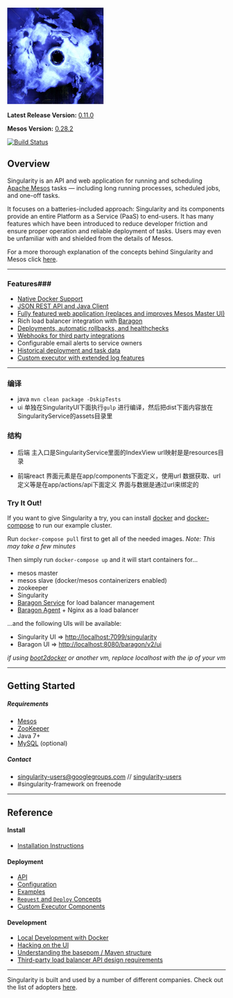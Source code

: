 ![Singularity](Docs/images/singularity.png)

**Latest Release Version:** [0.11.0](https://github.com/HubSpot/Singularity/releases/tag/Singularity-0.11.0)

**Mesos Version:** [0.28.2](http://mesos.apache.org/documentation/latest/upgrades/)

[![Build Status](https://travis-ci.org/HubSpot/Singularity.svg?branch=master)](https://travis-ci.org/HubSpot/Singularity)

## Overview ##

Singularity is an API and web application for running and scheduling [Apache Mesos](http://mesos.apache.org/) tasks — including long running processes, scheduled jobs, and one-off tasks.

It focuses on a batteries-included approach: Singularity and its components provide an entire Platform as a Service (PaaS) to end-users. It has many features which have been introduced to reduce developer friction and ensure proper operation and reliable deployment of tasks. Users may even be unfamiliar with and shielded from the details of Mesos.

For a more thorough explanation of the concepts behind Singularity and Mesos click [here](Docs/about/how-it-works.md).

----------

### Features###

 - [Native Docker Support](Docs/reference/container-options.md)
 - [JSON REST API and Java Client](Docs/reference/apidocs/api-index.md)
 - [Fully featured web application (replaces and improves Mesos Master UI)](Docs/about/ui.md)
 - Rich load balancer integration with [Baragon](https://github.com/HubSpot/Baragon)
 - [Deployments, automatic rollbacks, and healthchecks](Docs/about/how-it-works.md#deploys)
 - [Webhooks for third party integrations](Docs/reference/webhooks.md)
 - Configurable email alerts to service owners
 - [Historical deployment and task data](Docs/reference/database.md)
 - [Custom executor with extended log features](Docs/about/how-it-works.md#optional-components)

----------
### 编译 ###
- java 
`mvn clean package -DskipTests`
- ui
单独在SingularityUI下面执行`gulp` 进行编译，然后把dist下面内容放在SingularityService的assets目录里

### 结构 ###
- 后端
主入口是SingularityService里面的IndexView
url映射是是resources目录

- 前端react
界面元素是在app/components下面定义，使用url
数据获取、url定义等是在app/actions/api下面定义
界面与数据是通过url来绑定的



### Try It Out! ###

If you want to give Singularity a try, you can install [docker](https://docs.docker.com/installation/) and [docker-compose](https://docs.docker.com/compose/#installation-and-set-up) to run our example cluster.

Run `docker-compose pull` first to get all of the needed images. *Note: This may take a few minutes*

Then simply run `docker-compose up` and it will start containers for...
- mesos master
- mesos slave (docker/mesos containerizers enabled)
- zookeeper
- Singularity
- [Baragon Service](https://github.com/HubSpot/Baragon) for load balancer management
- [Baragon Agent](https://github.com/HubSpot/Baragon) + Nginx as a load balancer

...and the following UIs will be available:
- Singularity UI => [http://localhost:7099/singularity](http://localhost:7099/singularity)
- Baragon UI => [http://localhost:8080/baragon/v2/ui](http://localhost:8080/baragon/v2/ui)

*if using [boot2docker](http://boot2docker.io/) or another vm, replace localhost with the ip of your vm*

----------

## Getting Started ##
##### Requirements #####

 - [Mesos](http://mesos.apache.org/gettingstarted/)
 - [ZooKeeper](https://zookeeper.apache.org/doc/r3.4.6/zookeeperStarted.html) 
 - Java 7+
 - [MySQL](http://dev.mysql.com/usingmysql/get_started.html) (optional)

##### Contact #####

- [singularity-users@googlegroups.com](mailto:singularity-users@googlegroups.com) // [singularity-users](https://groups.google.com/forum/#!topic/singularity-users/)
- \#singularity-framework on freenode

----------

## Reference ##

#### Install ####

 - [Installation Instructions](Docs/getting-started/install.md)

#### Deployment ####

 - [API](Docs/reference/apidocs/api-index.md)
 - [Configuration](Docs/reference/configuration.md)
 - [Examples](Docs/getting-started/basic-examples.md)
 - [`Request` and `Deploy` Concepts](Docs/about/requests-and-deploys.md)
 - [Custom Executor Components](Docs/about/how-it-works.md#optional-components)

#### Development ####

- [Local Development with Docker](Docs/development/developing-with-docker.md)
- [Hacking on the UI](Docs/development/ui.md)
- [Understanding the basepom / Maven structure](Docs/development/basepom.md)
- [Third-party load balancer API design requirements](Docs/development/load-balancer-integration.md)

----------

Singularity is built and used by a number of different companies. Check out the list of adopters [here](Docs/about/adopters.md). 
